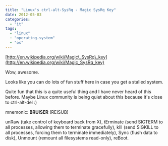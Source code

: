 ```yaml
---
title: "Linux's ctrl-alt-SysRq - Magic SysRq Key"
date: 2012-05-03
categories: 
  - "it"
tags: 
  - "linux"
  - "operating-system"
  - "os"
---
```


[http://en.wikipedia.org/wiki/Magic\_SysRq\_key](http://en.wikipedia.org/wiki/Magic_SysRq_key)

Wow, awesome.

Looks like you can do lots of fun stuff here in case you get a stalled system.

Quite fun that this is a quite useful thing and I have never heard of this before. Maybe Linux community is being quiet about this because it's close to ctrl-alt-del :)

mnemonic: **BRUISER** (REISUB)

unRaw      (take control of keyboard back from X),
 tErminate (send SIGTERM to all processes, allowing them to terminate gracefully),
 kIll      (send SIGKILL to all processes, forcing them to terminate immediately),
  Sync     (flush data to disk),
  Unmount  (remount all filesystems read-only),
reBoot.
